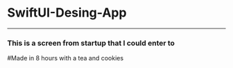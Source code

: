 # SwiftUI-Desing-App
---
### This is a screen from startup that I could enter to 

#Made in 8 hours with a tea and cookies
